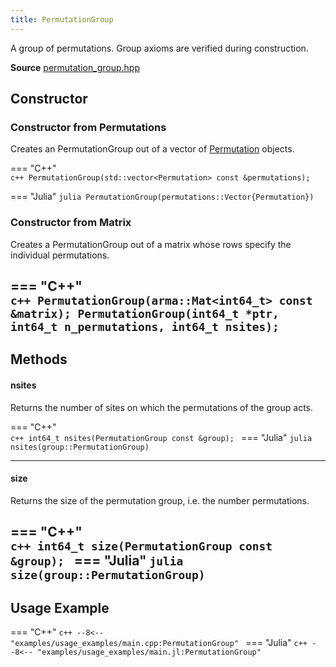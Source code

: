 ```yaml
---
title: PermutationGroup
---
```


A group of permutations. Group axioms are verified during construction.

**Source** [permutation_group.hpp](https://github.com/awietek/xdiag/blob/main/xdiag/symmetries/permutation_group.hpp)

## Constructor

### Constructor from Permutations

Creates an PermutationGroup out of a vector of [Permutation](permutation.md) objects.


=== "C++"	
	```c++
	PermutationGroup(std::vector<Permutation> const &permutations);
	```
	
=== "Julia"
	```julia
	PermutationGroup(permutations::Vector{Permutation})
	```


### Constructor from Matrix

Creates a PermutationGroup out of a matrix whose rows specify the individual permutations.

=== "C++"	
	```c++
    PermutationGroup(arma::Mat<int64_t> const &matrix);
	PermutationGroup(int64_t *ptr, int64_t n_permutations, int64_t nsites);
	```
---

## Methods


#### nsites

Returns the number of sites on which the permutations of the group acts.

=== "C++"	
	```c++
	int64_t nsites(PermutationGroup const &group);
	```
=== "Julia"
	```julia
	nsites(group::PermutationGroup)
	```

---

#### size
Returns the size of the permutation group, i.e. the number permutations.

=== "C++"	
	```c++
	int64_t size(PermutationGroup const &group);
	```
=== "Julia"
	```julia
	size(group::PermutationGroup)
	```
---

## Usage Example

=== "C++"
	```c++
	--8<-- "examples/usage_examples/main.cpp:PermutationGroup"
	```
=== "Julia"
	```c++
	--8<-- "examples/usage_examples/main.jl:PermutationGroup"
	```

